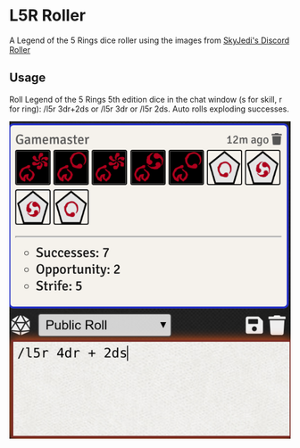 # L5R Roller

A Legend of the 5 Rings dice roller using the images from [SkyJedi's Discord Roller](https://github.com/SkyJedi/FFGNDS-Discord-Dice-Roller)

## Usage

Roll Legend of the 5 Rings 5th edition dice in the chat window (s for skill, r for ring): /l5r 3dr+2ds or /l5r 3dr or /l5r 2ds. Auto rolls exploding successes.

![roller usage](docs/roller.png)